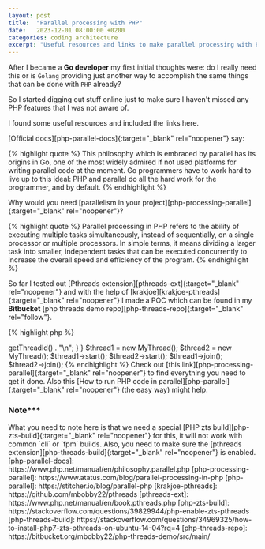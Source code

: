 ```yaml
---
layout: post
title:  "Parallel processing with PHP"
date:   2023-12-01 08:00:00 +0200
categories: coding architecture
excerpt: "Useful resources and links to make parallel processing with PHP work. You will need a special PHP zts build for this."
---
```


After I became a **Go developer** my first initial thoughts were:
do I really need this or is `Golang` providing just another way to accomplish the same things that can be done with `PHP` already?

So I started digging out stuff online just to make sure I haven't missed any PHP features that I was not aware of.

I found some useful resources and included the links here.

[Official docs][php-parallel-docs]{:target="_blank" rel="noopener"} say:

{% highlight quote %}
This philosophy which is embraced by parallel has its origins in Go,
one of the most widely admired if not used platforms for writing parallel code at the moment.
Go programmers have to work hard to live up to this ideal:
PHP and parallel do all the hard work for the programmer, and by default.
{% endhighlight %}

Why would you need [parallelism in your project][php-processing-parallel]{:target="_blank" rel="noopener"}?

{% highlight quote %}
Parallel processing in PHP refers to the ability of executing multiple tasks simultaneously,
instead of sequentially, on a single processor or multiple processors.
In simple terms, it means dividing a larger task into smaller,
independent tasks that can be executed concurrently to increase the overall speed and efficiency of the program.
{% endhighlight %}

So far I tested out [Pthreads extension][pthreads-ext]{:target="_blank" rel="noopener"} and with the help of [krakjoe][krakjoe-pthreads]{:target="_blank" rel="noopener"} I made a POC which can be found in my **Bitbucket** [php threads demo repo][php-threads-repo]{:target="_blank" rel="follow"}.

{% highlight php %}
<?php
class MyThread extends Thread
{
    public function run()
    {
        echo "Hello from thread " . $this->getThreadId() . "\n";
    }
}

$thread1 = new MyThread();
$thread2 = new MyThread();

$thread1->start();
$thread2->start();

$thread1->join();
$thread2->join();
{% endhighlight %}

Check out [this link][php-processing-parallel]{:target="_blank" rel="noopener"} to find everything you need to get it done.

Also this [How to run PHP code in parallel][php-parallel]{:target="_blank" rel="noopener"} (the easy way) might help.

<h3>Note***</h3>
What you need to note here is that we need a special [PHP zts build][php-zts-build]{:target="_blank" rel="noopener"} for this, it will not work with common `cli` or `fpm` builds.
Also, you need to make sure the [pthreads extension][php-threads-build]{:target="_blank" rel="noopener"} is enabled.


[php-parallel-docs]: https://www.php.net/manual/en/philosophy.parallel.php
[php-processing-parallel]: https://www.atatus.com/blog/parallel-processing-in-php
[php-parallel]: https://stitcher.io/blog/parallel-php
[krakjoe-pthreads]: https://github.com/mbobby22/pthreads
[pthreads-ext]: https://www.php.net/manual/en/book.pthreads.php
[php-zts-build]: https://stackoverflow.com/questions/39829944/php-enable-zts-pthreads
[php-threads-build]: https://stackoverflow.com/questions/34969325/how-to-install-php7-zts-pthreads-on-ubuntu-14-04?rq=4
[php-threads-repo]: https://bitbucket.org/mbobby22/php-threads-demo/src/main/